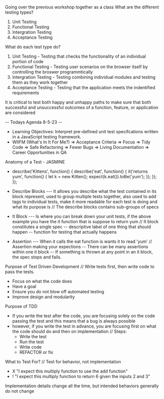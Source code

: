 Going over the previous workshop together as a class
What are the different testing types?
1. Unit Testing
2. Functional Testing
3. Intergration Testing
4. Acceptance Testing

What do each test type do?
1. Unit Testing - Testing that checks the functionality of an individual portion of code
2. Functional Testing - Testing user scenarios on the browser itself by controlling the broswer programmtically
3. Intergration Testing - Testing combining individual modules and testing them as they work together
4. Acceptance Testing - Testing that the application meets the indentified requirements

It is critical to test both happy and unhappy paths to make sure that both successful and unsuccessful outcomes of a function, feature, or application are considered

 -- Todays Agenda 8-5-23 --
 - Learning Objectives: Interpret pre-defined unit test specifcations written in a JavaScript testing framework.
 - WIIFM (What's In It For Me?)
 => Acceptance Criteria
 => Focus
 => Tidy Code
 => Safe Refactoring
 => Fewer Bugs
 => Living Documentation
 => Career Opportunities in QA

Anatomy of a Test - JASMINE
 - describe('Kittens', function() {
    describe('eat', function() {
        it('returns yum', function() {
            let k = new Kitten();
            expect(k.eat()).toBe('yum');
        });
    });
 });

 - Describe Blocks --- It allows you describe what the test contained in its block represent, used to group multiple tests together, also used to add tags to individual tests, make it more readable for each test is doing and what its purpose is
 // The describe blocks contains sub-groups of specs
 - It Block --- Is where you can break down your unit tests, if the above example you have the it function that is suppose to return yum
 // It block constitutes a single spec
  -- descriptive label of one thing that should happen
  -- function for testing that actually happens
 - Assertion --- When it calls the eat function is wants it to read 'yum'
 // Assertion making your expections
  -- There can be many assertions within one it block
  -- If something is thrown at any point in an it block, the spec stops and fails.

Purpose of Test Driven Development
// Write tests first, then write code to pass the tests.
- Focus on what the code does
- Have a goal
- Ensure you do not blow off automated testing
- Improve design and modularity

Purpose of TDD
- If you write the test after the code, you are focusing solely on the code passing the test and this means that a bug is always possible
- however, if you write the test in advance, you are focusing first on what the code should do and then on implementation
// Steps:
    - Write the test
    - Run the test
    - Write code
    - REFACTOR or fix

What to Test For?
// Test for behavior, not implementation
 - X "I expect this multiply function to use the add function"
 - ! "I expect this multiply function to return 6 given the inputs 2 and 3"

 Implementation details change all the time, but intended behaviors generally do not change